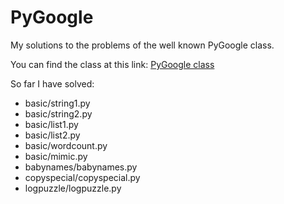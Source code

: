 PyGoogle
========

My solutions to the problems of the well known PyGoogle class. 

You can find the class at this link:
[PyGoogle class](https://developers.google.com/edu/python/)

So far I have solved:

* basic/string1.py
* basic/string2.py
* basic/list1.py
* basic/list2.py
* basic/wordcount.py
* basic/mimic.py
* babynames/babynames.py
* copyspecial/copyspecial.py
* logpuzzle/logpuzzle.py
